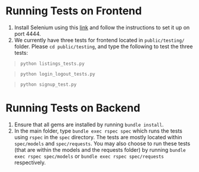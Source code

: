 # Running Tests on Frontend
1. Install Selenium using this [link](http://selenium-python.readthedocs.org/installation.html) and follow the instructions to set it up on port 4444.
2. We currently have three tests for frontend located in `public/testing/` folder. Please `cd public/testing`, and type the following to test the three tests:
> `python listings_tests.py`

> `python login_logout_tests.py`

> `python signup_test.py`

# Running Tests on Backend
1. Ensure that all gems are installed by running `bundle install`.
2. In the main folder, type `bundle exec rspec spec` which runs the tests using `rspec` in the `spec` directory. The tests are mostly located within `spec/models` and `spec/requests`. You may also choose to run these tests (that are within the models and the requests folder) by running `bundle exec rspec spec/models` or `bundle exec rspec spec/requests` respectively.